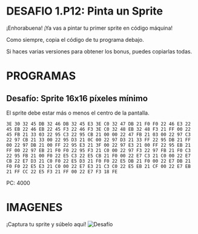 # DESAFIO 1.P12: Pinta un Sprite

¡Enhorabuena! ¡Ya vas a pintar tu primer sprite en código máquina!

Como siempre, copia el código de tu programa debajo. 

Si haces varias versiones para obtener los bonus, puedes copiarlas todas.

# PROGRAMAS

## Desafío: Sprite 16x16 píxeles mínimo
El sprite debe estar más o menos el centro de la pantalla.
```
3E 30 32 45 DB 32 46 DB 32 45 E3 3E C0 32 47 DB 21 F0 F0 22 46 E3 22 45 EB 22 46 EB 22 45 F3 22 46 F3 3E C0 32 48 EB 32 48 F3 21 FF 00 22 45 FB 21 33 03 22 95 C3 22 95 CB 21 00 00 22 47 FB 21 03 00 22 97 C3 22 97 CB 21 33 00 22 95 D3 21 0C 00 22 97 D3 21 33 FF 22 95 DB 21 FF 00 22 97 DB 21 00 FF 22 95 E3 21 3F 00 22 97 E3 21 00 FF 22 95 EB 21 FF 00 22 97 EB 21 F0 F0 22 95 F3 21 C0 00 22 97 F3 22 97 FB 21 F0 C3 22 95 FB 21 00 F0 22 E5 C3 22 E5 CB 21 F0 00 22 E7 C3 21 C0 00 22 E7 CB 22 E7 D3 21 C0 F0 22 E5 D3 21 F0 F0 22 E5 DB 21 F0 00 22 E7 DB 21 F0 F0 22 E5 E3 21 C0 00 22 E7 E3 21 C3 C0 22 E5 EB 21 CF 00 22 E7 EB 21 FF CC 22 E5 F3 21 FF 00 22 E7 F3 18 FE
```
PC: 4000

# IMAGENES
¡Captura tu sprite y súbelo aquí!
![Desafío](/tusprite.png)
